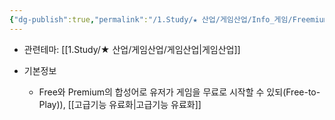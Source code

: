 ```yaml
---
{"dg-publish":true,"permalink":"/1.Study/★ 산업/게임산업/Info_게임/Freemium/","created":"2023-07-13T23:09:44.748+09:00","updated":"2025-06-03T20:07:19.995+09:00"}
---
```


- 관련테마: [[1.Study/★ 산업/게임산업/게임산업\|게임산업]]

- 기본정보
	- Free와 Premium의 합성어로 유저가 게임을 무료로 시작할 수 있되(Free-to-Play)), [[고급기능 유료화\|고급기능 유료화]]